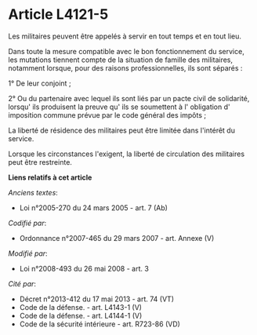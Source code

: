 # Article L4121-5

Les militaires peuvent être appelés à servir en tout temps et en tout lieu.

Dans toute la mesure compatible avec le bon fonctionnement du service, les mutations tiennent compte de la situation de
famille des militaires, notamment lorsque, pour des raisons professionnelles, ils sont séparés : 

1° De leur conjoint ; 

2° Ou du partenaire avec lequel ils sont liés par un pacte civil de solidarité, lorsqu' ils produisent la preuve qu' ils se
soumettent à l' obligation d' imposition commune prévue par le code général des impôts ; 

La liberté de résidence des militaires peut être limitée dans l'intérêt du service.

Lorsque les circonstances l'exigent, la liberté de circulation des militaires peut être restreinte.

**Liens relatifs à cet article**

_Anciens textes_:

  - Loi n°2005-270 du 24 mars 2005 - art. 7 (Ab)

_Codifié par_:

  - Ordonnance n°2007-465 du 29 mars 2007 - art. Annexe (V)

_Modifié par_:

  - Loi n°2008-493 du 26 mai 2008 - art. 3

_Cité par_:

  - Décret n°2013-412 du 17 mai 2013 - art. 74 (VT)
  - Code de la défense. - art. L4143-1 (V)
  - Code de la défense. - art. L4144-1 (V)
  - Code de la sécurité intérieure - art. R723-86 (VD)
